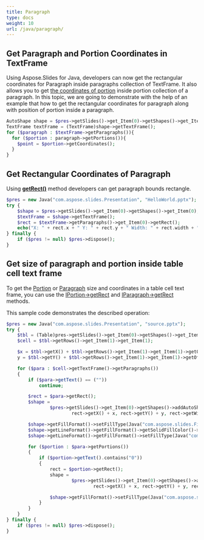 ```yaml
---
title: Paragraph
type: docs
weight: 10
url: /java/paragraph/
---
```



## Get Paragraph and Portion Coordinates in TextFrame ##
Using Aspose.Slides for Java, developers can now get the rectangular coordinates for Paragraph inside paragraphs collection of TextFrame. It also allows you to get [the coordinates of portion](https://apireference.aspose.com/slides/java/com.aspose.slides/IPortion#getCoordinates--) inside portion collection of a paragraph. In this topic, we are going to demonstrate with the help of an example that how to get the rectangular coordinates for paragraph along with position of portion inside a paragraph.

```php
AutoShape shape = $pres->getSlides()->get_Item(0)->getShapes()->get_Item(0);
TextFrame textFrame = (TextFrame)shape->getTextFrame();
for ($paragraph : $textFrame->getParagraphs()){
  for ($portion : paragraph->getPortions()){
    $point = $portion->getCoordinates();
  }
}
```


## **Get Rectangular Coordinates of Paragraph**
Using [**getRect()**](https://apireference.aspose.com/slides/java/com.aspose.slides/IParagraph#getRect--) method developers can get paragraph bounds rectangle.

```php
$pres = new Java("com.aspose.slides.Presentation", "HelloWorld.pptx");
try {
    $shape = $pres->getSlides()->get_Item(0)->getShapes()->get_Item(0);
    $textFrame = $shape->getTextFrame();
    $rect = $textFrame->getParagraphs()->get_Item(0)->getRect();
    echo("X: " + rect.x + " Y: " + rect.y + " Width: " + rect.width + " Height: " + rect.height);
} finally {
    if ($pres != null) $pres->dispose();
}
```

## **Get size of paragraph and portion inside table cell text frame** ##

To get the [Portion](https://apireference.aspose.com/slides/java/com.aspose.slides/Portion) or [Paragraph](https://apireference.aspose.com/slides/java/com.aspose.slides/Paragraph) size and coordinates in a table cell text frame, you can use the [IPortion->getRect](https://apireference.aspose.com/slides/java/com.aspose.slides/IPortion#getRect--) and [IParagraph->getRect](https://apireference.aspose.com/slides/java/com.aspose.slides/IParagraph#getRect--) methods.

This sample code demonstrates the described operation:

```php
$pres = new Java("com.aspose.slides.Presentation", "source.pptx");
try {
    $tbl = (Table)pres->getSlides()->get_Item(0)->getShapes()->get_Item(0);
    $cell = $tbl->getRows()->get_Item(1)->get_Item(1);

    $x = $tbl->getX() + $tbl->getRows()->get_Item(1)->get_Item(1)->getOffsetX();
    y = $tbl->getY() + $tbl->getRows()->get_Item(1)->get_Item(1)->getOffsetY();

    for ($para : $cell->getTextFrame()->getParagraphs())
    {
        if ($para->getText() == (""))
            continue;

        $rect = $para->getRect();
        $shape =
                $pres->getSlides()->get_Item(0)->getShapes()->addAutoShape(Java("com.aspose.slides.ShapeType")->Rectangle,
                        rect->getX() + x, rect->getY() + y, rect->getWidth(), rect->getHeight());

        $shape->getFillFormat()->setFillType(Java("com.aspose.slides.FillType")->NoFill);
        $shape->getLineFormat()->getFillFormat()->getSolidFillColor()->setColor(Java("java.awt.Color")->YELLOW);
        $shape->getLineFormat()->getFillFormat()->setFillType(Java("com.aspose.slides.FillType")->Solid);

        for ($portion : $para->getPortions())
        {
            if ($portion->getText().contains("0"))
            {
                rect = $portion->getRect();
                shape =
                        $pres->getSlides()->get_Item(0)->getShapes()->addAutoShape(Java("com.aspose.slides.ShapeType")->Rectangle,
                                rect->getX() + x, rect->getY() + y, rect->getWidth(), rect->getHeight());

                $shape->getFillFormat()->setFillType(Java("com.aspose.slides.FillType")->NoFill);
            }
        }
    }
} finally {
    if ($pres != null) $pres->dispose();
}
```
